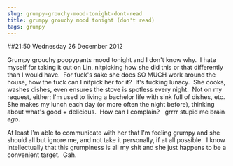 ```yaml
---
slug: grumpy-grouchy-mood-tonight-dont-read
title: grumpy grouchy mood tonight (don't read)
tags: grumpy
---
```


##21:50 Wednesday 26 December 2012

Grumpy grouchy poopypants mood tonight and I don't know why.  I hate myself for taking it out on Lin, nitpicking how she did this or that differently than I would have.  For fuck's sake she does SO MUCH work around the house, how the fuck can I nitpick her for it?  It's fucking lunacy.  She cooks, washes dishes, even ensures the stove is spotless every night.  Not on my request, either; I'm used to living a bachelor life with sink full of dishes, etc.  She makes my lunch each day (or more often the night before), thinking about what's good + delicious.  How can I complain?   grrrr stupid <del>me</del> <del>brain</del> _ego_.

At least I'm able to communicate with her that I'm feeling grumpy and she should all but ignore me, and not take it personally, if at all possible.  I know intellectually that this grumpiness is all my shit and she just happens to be a convenient target.  Gah.
